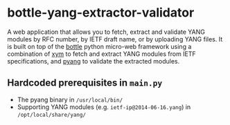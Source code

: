 # bottle-yang-extractor-validator

A web application that allows you to fetch, extract and validate YANG modules by RFC number, by IETF draft name, or by uploading YANG files. It is built on top of the [bottle](http://bottlepy.org/docs/dev/index.html) python micro-web framework using a combination of [xym](https://github.com/YangModels/yang/tree/master/tools/xym) to fetch and extract YANG modules from IETF specifications, and [pyang](https://github.com/mbj4668/pyang) to validate the extracted modules.

## Hardcoded prerequisites in `main.py`
- The pyang binary in `/usr/local/bin/`
- Supporting YANG modules (e.g. `ietf-ip@2014-06-16.yang`) in `/opt/local/share/yang/`